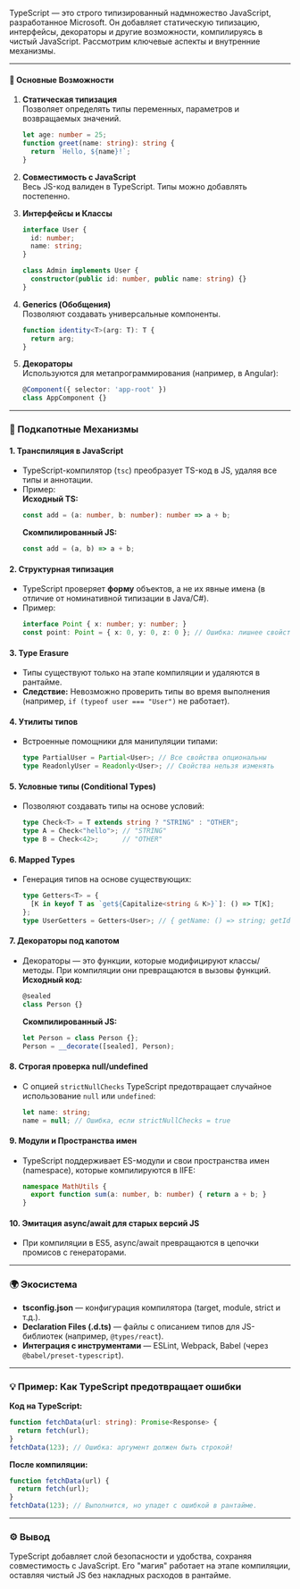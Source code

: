 

TypeScript — это строго типизированный надмножество JavaScript, разработанное Microsoft. Он добавляет статическую типизацию, интерфейсы, декораторы и другие возможности, компилируясь в чистый JavaScript. Рассмотрим ключевые аспекты и внутренние механизмы.

---

#### 🚀 Основные Возможности
1. **Статическая типизация**  
   Позволяет определять типы переменных, параметров и возвращаемых значений.  
   ```typescript
   let age: number = 25;
   function greet(name: string): string {
     return `Hello, ${name}!`;
   }
   ```

2. **Совместимость с JavaScript**  
   Весь JS-код валиден в TypeScript. Типы можно добавлять постепенно.

3. **Интерфейсы и Классы**  
   ```typescript
   interface User {
     id: number;
     name: string;
   }
   
   class Admin implements User {
     constructor(public id: number, public name: string) {}
   }
   ```

4. **Generics (Обобщения)**  
   Позволяют создавать универсальные компоненты.  
   ```typescript
   function identity<T>(arg: T): T {
     return arg;
   }
   ```

5. **Декораторы**  
   Используются для метапрограммирования (например, в Angular):  
   ```typescript
   @Component({ selector: 'app-root' })
   class AppComponent {}
   ```

---

### 🔧 Подкапотные Механизмы

#### 1. **Транспиляция в JavaScript**
- TypeScript-компилятор (`tsc`) преобразует TS-код в JS, удаляя все типы и аннотации.  
- Пример:  
  **Исходный TS:**
  ```typescript
  const add = (a: number, b: number): number => a + b;
  ```
  **Скомпилированный JS:**
  ```javascript
  const add = (a, b) => a + b;
  ```

#### 2. **Структурная типизация**
- TypeScript проверяет **форму** объектов, а не их явные имена (в отличие от номинативной типизации в Java/C#).  
- Пример:  
  ```typescript
  interface Point { x: number; y: number; }
  const point: Point = { x: 0, y: 0, z: 0 }; // Ошибка: лишнее свойство 'z'
  ```

#### 3. **Type Erasure**
- Типы существуют только на этапе компиляции и удаляются в рантайме.  
- **Следствие:** Невозможно проверить типы во время выполнения (например, `if (typeof user === "User")` не работает).

#### 4. **Утилиты типов**
- Встроенные помощники для манипуляции типами:  
  ```typescript
  type PartialUser = Partial<User>; // Все свойства опциональны
  type ReadonlyUser = Readonly<User>; // Свойства нельзя изменять
  ```

#### 5. **Условные типы (Conditional Types)**
- Позволяют создавать типы на основе условий:  
  ```typescript
  type Check<T> = T extends string ? "STRING" : "OTHER";
  type A = Check<"hello">; // "STRING"
  type B = Check<42>;      // "OTHER"
  ```

#### 6. **Mapped Types**
- Генерация типов на основе существующих:  
  ```typescript
  type Getters<T> = {
    [K in keyof T as `get${Capitalize<string & K>}`]: () => T[K];
  };
  type UserGetters = Getters<User>; // { getName: () => string; getId: () => number; }
  ```

#### 7. **Декораторы под капотом**
- Декораторы — это функции, которые модифицируют классы/методы. При компиляции они превращаются в вызовы функций.  
  **Исходный код:**
  ```typescript
  @sealed
  class Person {}
  ```
  **Скомпилированный JS:**
  ```javascript
  let Person = class Person {};
  Person = __decorate([sealed], Person);
  ```

#### 8. **Строгая проверка null/undefined**
- С опцией `strictNullChecks` TypeScript предотвращает случайное использование `null` или `undefined`:  
  ```typescript
  let name: string;
  name = null; // Ошибка, если strictNullChecks = true
  ```

#### 9. **Модули и Пространства имен**
- TypeScript поддерживает ES-модули и свои пространства имен (namespace), которые компилируются в IIFE:  
  ```typescript
  namespace MathUtils {
    export function sum(a: number, b: number) { return a + b; }
  }
  ```

#### 10. **Эмитация async/await для старых версий JS**
- При компиляции в ES5, async/await превращаются в цепочки промисов с генераторами.

---

### 🌍 Экосистема
- **tsconfig.json** — конфигурация компилятора (target, module, strict и т.д.).
- **Declaration Files (.d.ts)** — файлы с описанием типов для JS-библиотек (например, `@types/react`).
- **Интеграция с инструментами** — ESLint, Webpack, Babel (через `@babel/preset-typescript`).

---

### 💡 Пример: Как TypeScript предотвращает ошибки
**Код на TypeScript:**
```typescript
function fetchData(url: string): Promise<Response> {
  return fetch(url);
}
fetchData(123); // Ошибка: аргумент должен быть строкой!
```

**После компиляции:**
```javascript
function fetchData(url) {
  return fetch(url);
}
fetchData(123); // Выполнится, но упадет с ошибкой в рантайме.
```

---

### ⚙️ Вывод
TypeScript добавляет слой безопасности и удобства, сохраняя совместимость с JavaScript. Его "магия" работает на этапе компиляции, оставляя чистый JS без накладных расходов в рантайме.